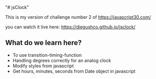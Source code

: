 "# jsClock" 

This is my version of challenge number 2 of https://javascript30.com/

you can watch it live here:
https://diegushco.github.io/jsclock/


## What do we learn here?

 - To use transition-timing-function
 - Handling degrees correctly for an analog clock
 - Modify styles from javascript
 - Get hours, minutes, seconds from Date object in javascript
